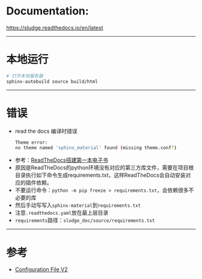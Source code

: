 # Documentation:
https://sludge.readthedocs.io/en/latest


-------------------------------
# 本地运行
```bash
# 打开本地服务器
sphinx-autobuild source build/html

```


------------------------
# 错误
- read the docs 编译时错误
  ```bash
  Theme error:
  no theme named 'sphinx_material' found (missing theme.conf?)
  ```
- 参考：[ReadTheDocs搭建第一本电子书](https://zhuanlan.zhihu.com/p/388640347)
- 原因是ReadTheDocs的python环境没有对应的第三方库文件，需要在项目根目录执行如下命令生成requirements.txt，这样ReadTheDocs会自动安装对应的插件依赖。
- 不要运行命令：``python -m pip freeze > requirements.txt``，会依赖很多不必要的库
- 然后手动写写入``sphinx-material``到``requirements.txt``
- 注意``.readthedocs.yaml``放在最上层目录
- ``requirements``路径：``sludge_doc/source/requirements.txt``



------------------------
# 参考
- [Configuration File V2](https://docs.readthedocs.io/en/stable/config-file/v2.html)
